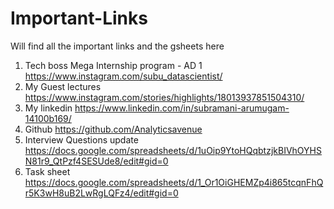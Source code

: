 # Important-Links
Will find all the important links and the gsheets here

1. Tech boss Mega Internship program - AD 1 https://www.instagram.com/subu_datascientist/
2. My Guest lectures https://www.instagram.com/stories/highlights/18013937851504310/
3. My linkedin https://www.linkedin.com/in/subramani-arumugam-14100b169/
4. Github https://github.com/Analyticsavenue
6. Interview Questions update https://docs.google.com/spreadsheets/d/1uOip9YtoHQqbtzjkBIVhOYHSN81r9_QtPzf4SESUde8/edit#gid=0
7. Task sheet https://docs.google.com/spreadsheets/d/1_Or1OiGHEMZp4i865tcqnFhQr5K3wH8uB2LwRgLQFz4/edit#gid=0

